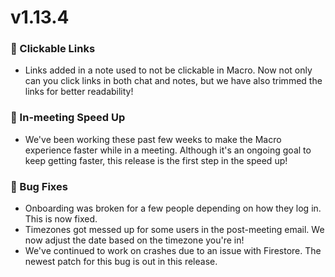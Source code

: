# v1.13.4

### 🔗 Clickable Links 
 - Links added in a note used to not be clickable in Macro. Now not only can you click links in both chat and notes, but we have also trimmed the links for better readability!

### 🚄 In-meeting Speed Up
 - We've been working these past few weeks to make the Macro experience faster while in a meeting. Although it's an ongoing goal to keep getting faster, this release is the first step in the speed up!

### 🐝 Bug Fixes
 - Onboarding was broken for a few people depending on how they log in. This is now fixed.
 - Timezones got messed up for some users in the post-meeting email. We now adjust the date based on the timezone you're in!
 - We've continued to work on crashes due to an issue with Firestore. The newest patch for this bug is out in this release.
